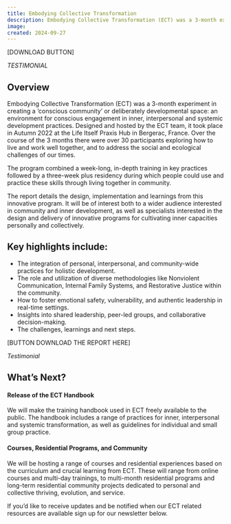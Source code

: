 ```yaml
---
title: Embodying Collective Transformation
description: Embodying Collective Transformation (ECT) was a 3-month experiment in creating a deliberately developmental space for conscious engagement in inner, interpersonal and systemic development practices. 
image:  
created: 2024-09-27
---
```


[DOWNLOAD BUTTON]

_TESTIMONIAL_

## Overview

Embodying Collective Transformation (ECT) was a 3-month experiment in creating a ‘conscious community’ or deliberately developmental space: an environment for conscious engagement in inner, interpersonal and systemic development practices. Designed and hosted by the ECT team, it took place in Autumn 2022 at the Life Itself Praxis Hub in Bergerac, France. Over the course of the 3 months there were over 30 participants exploring how to live and work well together, and to address the social and ecological challenges of our times.

The program combined a week-long, in-depth training in key practices followed by a three-week plus residency during which people could use and practice these skills through living together in community. 

The report details the design, implementation and learnings from this innovative program. It will be of interest both to a wider audience interested in community and inner development, as well as specialists interested in the design and delivery of innovative programs for cultivating inner capacities personally and collectively.

## Key highlights include:

- The integration of personal, interpersonal, and community-wide practices for holistic development.
- The role and utilization of diverse methodologies like Nonviolent Communication, Internal Family Systems, and Restorative Justice within the community.
- How to foster emotional safety, vulnerability, and authentic leadership in real-time settings.
- Insights into shared leadership, peer-led groups, and collaborative decision-making.
- The challenges, learnings and next steps.

[BUTTON DOWNLOAD THE REPORT HERE]

_Testimonial_

## What’s Next?

#### Release of the ECT Handbook 
We will make the training handbook used in ECT freely available to the public. The handbook includes a range of practices for inner, interpersonal and systemic transformation, as well as guidelines for individual and small group practice. 

#### Courses, Residential Programs, and Community 
We will be hosting a range of courses and residential experiences based on the curriculum and crucial learning from ECT. These will range from online courses and multi-day trainings, to multi-month residential programs and long-term residential community projects dedicated to personal and collective thriving, evolution, and service.

If you’d like to receive updates and be notified when our ECT related resources are available sign up for our newsletter below.

